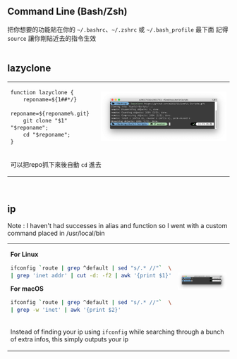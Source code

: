 Command Line (Bash/Zsh)
------
把你想要的功能貼在你的 `~/.bashrc`、`~/.zshrc` 或 `~/.bash_profile` 最下面
記得 `source` 讓你剛貼近去的指令生效
<br>
<br>
## lazyclone
<table>
<tr>
<td>
  
  ```shell
  function lazyclone {
      reponame=${1##*/}
      reponame=${reponame%.git}
      git clone "$1" "$reponame";
      cd "$reponame";
  }
  ```
</td>
<td>
<img src="/images/lazyclone.png"</img>
</td>
</tr>
<tr>
<td colspan="2">

  可以把repo抓下來後自動 `cd` 進去
</td>
</tr>
</table>

<br>

## ip
Note : I haven't had successes in alias and function so I went with a custom command placed in /usr/local/bin
<table>
<tr>
<td>
  
  **For Linux**
  ```bash
  ifconfig `route | grep ^default | sed "s/.* //"`  \
  | grep 'inet addr' | cut -d: -f2 | awk '{print $1}'
  ```
  
  **For macOS**
  ```bash
  ifconfig `route | grep ^default | sed "s/.* //"`  \
  | grep -w 'inet' | awk '{print $2}'
  ```
</td>
<td>
<img src="/images/ip.png"</img>
</td>
</tr>
<tr>
<td colspan="2">

  Instead of finding your ip using `ifconfig` while searching through a bunch of extra infos, this simply outputs your ip
</td>
</tr>
</table>
